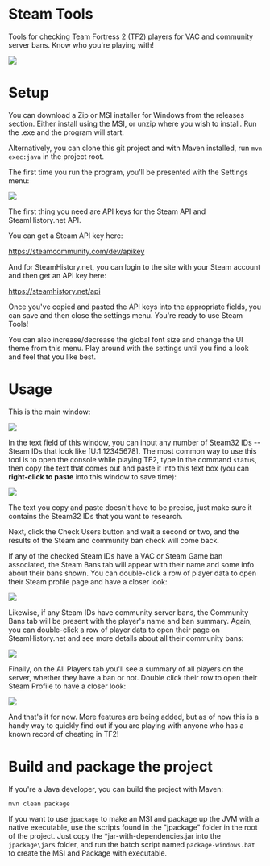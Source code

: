 # Steam Tools

Tools for checking Team Fortress 2 (TF2) players for VAC and community server bans. Know who you're playing with!

![](https://github.com/fooberticus/SteamTools/blob/master/img/all-players.png)

# Setup

You can download a Zip or MSI installer for Windows from the releases section. Either install using the MSI, or unzip 
where you wish to install. Run the .exe and the program will start.

Alternatively, you can clone this git project and with Maven installed, run `mvn exec:java` in the project root.

The first time you run the program, you'll be presented with the Settings menu:

![](https://github.com/fooberticus/SteamTools/blob/master/img/settings.png)

The first thing you need are API keys for the Steam API and SteamHistory.net API.

You can get a Steam API key here:

https://steamcommunity.com/dev/apikey

And for SteamHistory.net, you can login to the site with your Steam account and then get an API key here:

https://steamhistory.net/api

Once you've copied and pasted the API keys into the appropriate fields, you can save and then close the settings menu.
You're ready to use Steam Tools!

You can also increase/decrease the global font size and change the UI theme from this menu. Play around with the settings
until you find a look and feel that you like best.

# Usage

This is the main window:

![](https://github.com/fooberticus/SteamTools/blob/master/img/empty-main.png)

In the text field of this window, you can input any number of Steam32 IDs -- Steam IDs that look like [U:1:12345678].
The most common way to use this tool is to open the console while playing TF2, type in the command `status`, then copy the
text that comes out and paste it into this text box (you can **right-click to paste** into this window to save time):

![](https://github.com/fooberticus/SteamTools/blob/master/img/pasted-main.png)

The text you copy and paste doesn't have to be precise, just make sure it contains the Steam32 IDs that you want to research.

Next, click the Check Users button and wait a second or two, and the results of the Steam and community ban check will come back.

If any of the checked Steam IDs have a VAC or Steam Game ban associated, the Steam Bans tab will appear with their name and
some info about their bans shown. You can double-click a row of player data to open their Steam profile page and have a closer look:

![](https://github.com/fooberticus/SteamTools/blob/master/img/steam-bans.png)

Likewise, if any Steam IDs have community server bans, the Community Bans tab will be present with the player's name and ban summary.
Again, you can double-click a row of player data to open their page on SteamHistory.net and see more details about all their community bans:

![](https://github.com/fooberticus/SteamTools/blob/master/img/community-bans.png)

Finally, on the All Players tab you'll see a summary of all players on the server, whether they have a ban or not. Double click
their row to open their Steam Profile to have a closer look:

![](https://github.com/fooberticus/SteamTools/blob/master/img/all-players.png)

And that's it for now. More features are being added, but as of now this is a handy way to quickly find out if you are playing
with anyone who has a known record of cheating in TF2!

# Build and package the project

If you're a Java developer, you can build the project with Maven:

`mvn clean package`

If you want to use `jpackage` to make an MSI and package up the JVM with a native executable, use the scripts found in the "jpackage"
folder in the root of the project. Just copy the *jar-with-dependencies.jar into the `jpackage\jars` folder, and run the 
batch script named `package-windows.bat` to create the MSI and Package with executable.